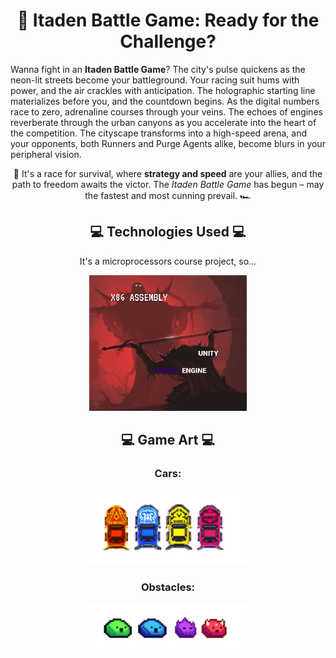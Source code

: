 <h1 align="center">🏁 Itaden Battle Game: Ready for the Challenge?</h1>

<p>Wanna fight in an <strong>Itaden Battle Game</strong>? The city's pulse quickens as the neon-lit streets become your battleground. Your racing suit hums with power, and the air crackles with anticipation. The holographic starting line materializes before you, and the countdown begins. As the digital numbers race to zero, adrenaline courses through your veins. The echoes of engines reverberate through the urban canyons as you accelerate into the heart of the competition. The cityscape transforms into a high-speed arena, and your opponents, both Runners and Purge Agents alike, become blurs in your peripheral vision.</p>

<p align="center">🚀 It's a race for survival, where <strong>strategy and speed</strong> are your allies, and the path to freedom awaits the victor. The <em>Itaden Battle Game</em> has begun – may the fastest and most cunning prevail. 🏎️</p>

<h2 align="center">💻 Technologies Used 💻</h2>

<div align="center">
    <p>It's a microprocessors course project, so...</p>
    <img src="/assets/meme.png" alt="All rights reserved." style="width: 50%; max-width: 500px;">
</div>

<h2 align="center">💻 Game Art 💻</h2>

<div align="center">
    <h3>Cars:</h3>
    <img src="/assets/cars2.png" alt="Cars" style="width: 50%; max-width: 500px;">
    <h3>Obstacles:</h3>
    <img src="/assets/obstacles.png" alt="Obstacles" style="width: 50%; max-width: 500px;">
</div>
